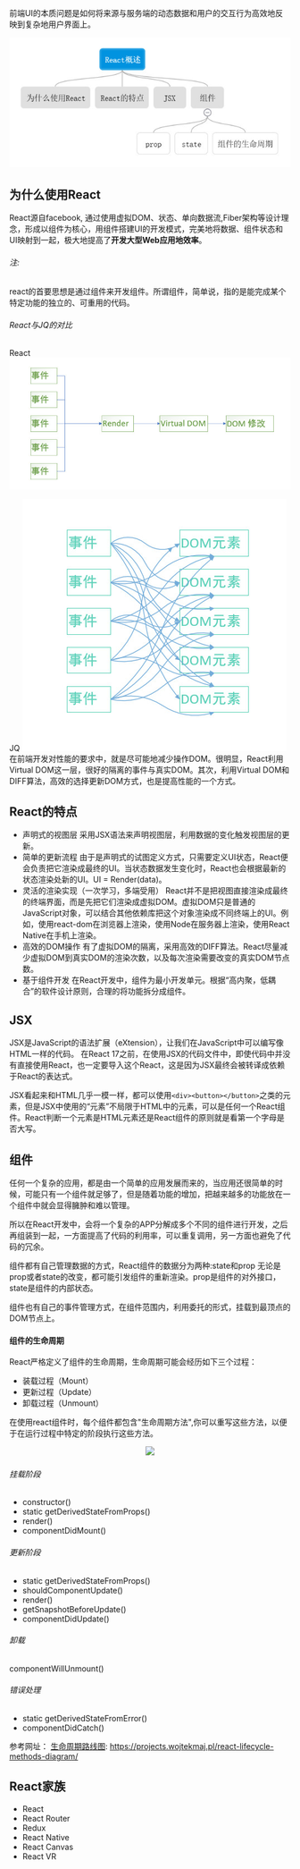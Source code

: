 前端UI的本质问题是如何将来源与服务端的动态数据和用户的交互行为高效地反映到复杂地用户界面上。

![React操作方式](./初识React/react概述.jpg)

## 为什么使用React
React源自facebook, 通过使用虚拟DOM、状态、单向数据流,Fiber架构等设计理念，形成以组件为核心，用组件搭建UI的开发模式，完美地将数据、组件状态和UI映射到一起，极大地提高了**开发大型Web应用地效率**。

###### 注:
react的首要思想是通过组件来开发组件。所谓组件，简单说，指的是能完成某个特定功能的独立的、可重用的代码。
###### React与JQ的对比
React
![React操作方式](./初识React/React的开发模式.jpg)

JQ
![JQ的操作方式](./初识React/MVC的开发模式.jpg)
在前端开发对性能的要求中，就是尽可能地减少操作DOM。很明显，React利用Virtual DOM这一层，很好的隔离的事件与真实DOM。其次，利用Virtual DOM和DIFF算法，高效的选择更新DOM方式，也是提高性能的一个方式。

## React的特点
* 声明式的视图层
采用JSX语法来声明视图层，利用数据的变化触发视图层的更新。
* 简单的更新流程
由于是声明式的试图定义方式，只需要定义UI状态，React便会负责把它渲染成最终的UI。当状态数据发生变化时，React也会根据最新的状态渲染处新的UI。UI = Render(data)。
* 灵活的渲染实现（一次学习，多端受用）
React并不是把视图直接渲染成最终的终端界面，而是先把它们渲染成虚拟DOM。虚拟DOM只是普通的JavaScript对象，可以结合其他依赖库把这个对象渲染成不同终端上的UI。例如，使用react-dom在浏览器上渲染，使用Node在服务器上渲染，使用React Native在手机上渲染。
* 高效的DOM操作
有了虚拟DOM的隔离，采用高效的DIFF算法。React尽量减少虚拟DOM到真实DOM的渲染次数，以及每次渲染需要改变的真实DOM节点数。
* 基于组件开发
在React开发中，组件为最小开发单元。根据“高内聚，低耦合”的软件设计原则，合理的将功能拆分成组件。

## JSX
JSX是JavaScript的语法扩展（eXtension），让我们在JavaScript中可以编写像HTML一样的代码。
在React 17之前，在使用JSX的代码文件中，即使代码中并没有直接使用React，也一定要导入这个React，这是因为JSX最终会被转译成依赖于React的表达式。

JSX看起来和HTML几乎一模一样，都可以使用```<div><button></button>```之类的元素，但是JSX中使用的“元素”不局限于HTML中的元素，可以是任何一个React组件。React判断一个元素是HTML元素还是React组件的原则就是看第一个字母是否大写。

## 组件
任何一个复杂的应用，都是由一个简单的应用发展而来的，当应用还很简单的时候，可能只有一个组件就足够了，但是随着功能的增加，把越来越多的功能放在一个组件中就会显得臃肿和难以管理。

所以在React开发中，会将一个复杂的APP分解成多个不同的组件进行开发，之后再组装到一起，一方面提高了代码的利用率，可以重复调用，另一方面也避免了代码的冗余。

组件都有自己管理数据的方式，React组件的数据分为两种:state和prop
无论是prop或者state的改变，都可能引发组件的重新渲染。prop是组件的对外接口，state是组件的内部状态。

组件也有自己的事件管理方式，在组件范围内，利用委托的形式，挂载到最顶点的DOM节点上。

#### 组件的生命周期
React严格定义了组件的生命周期，生命周期可能会经历如下三个过程：
* 装载过程（Mount）
* 更新过程（Update）
* 卸载过程（Unmount）

在使用react组件时，每个组件都包含"生命周期方法",你可以重写这些方法，以便于在运行过程中特定的阶段执行这些方法。

<div style="text-align: center"><img src="./生命周期/1.jpg" ></div>

###### 挂载阶段
* constructor()
* static getDerivedStateFromProps()
* render()
* componentDidMount()
###### 更新阶段
* static getDerivedStateFromProps()
* shouldComponentUpdate()
* render()
* getSnapshotBeforeUpdate()
* componentDidUpdate()

###### 卸载
componentWillUnmount()

###### 错误处理
* static getDerivedStateFromError()
* componentDidCatch()

参考网址：
[生命周期路线图](https://projects.wojtekmaj.pl/react-lifecycle-methods-diagram/):
https://projects.wojtekmaj.pl/react-lifecycle-methods-diagram/

## React家族
* React
* React Router
* Redux
* React Native
* React Canvas
* React VR


